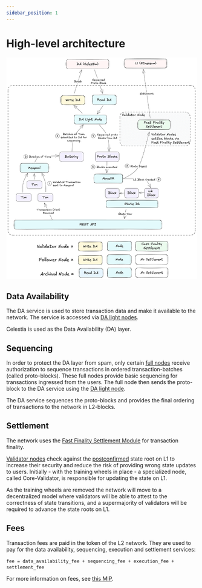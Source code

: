 ```yaml
---
sidebar_position: 1
---
```


# High-level architecture

![architecture_movement.png](./images/architecture_movement.png)

## Data Availability

The DA service is used to store transaction data and make it available to the network. The service is accessed via [DA light nodes](./node_level_architecture.md#da-light-node).

Celestia is used as the Data Availability (DA) layer.

## Sequencing

In order to protect the DA layer from spam, only certain [full nodes](./node_level_architecture.md#full-node) receive authorization to sequence transactions in ordered transaction-batches (called proto-blocks). These full nodes provide basic sequencing for transactions ingressed from the users. The full node then sends the proto-block to the DA service using the [DA light node](node_level_architecture.md#da-light-node).

The DA service sequences the proto-blocks and provides the final ordering of transactions to the network in L2-blocks.

## Settlement

The network uses the [Fast Finality Settlement Module](../Introduction/technical_details.md#fast-finality-settlement-module) for transaction finality.

[Validator nodes](./node_level_architecture.md#validator-node) check against the [postconfirmed](../Introduction/technical_details.md#fast-finality-settlement-module) state root on L1 to increase their security and reduce the risk of providing wrong state updates to users. Initially - with the training wheels in place - a specialized node, called Core-Validator, is responsible for updating the state on L1.

As the training wheels are removed the network will move to a decentralized model where validators will be able to attest to the correctness of state transitions, and a supermajority of validators will be required to advance the state roots on L1.

## Fees

Transaction fees are paid in the token of the L2 network. They are used to pay for the data availability, sequencing, execution and settlement services:

```
fee = data_availability_fee + sequencing_fee + execution_fee + settlement_fee
```

For more information on fees, see [this MIP](https://github.com/movementlabsxyz/MIP/pull/19).
